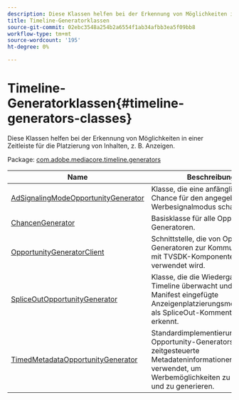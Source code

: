 ```yaml
---
description: Diese Klassen helfen bei der Erkennung von Möglichkeiten in einer Zeitleiste für die Platzierung von Inhalten, z. B. Anzeigen.
title: Timeline-Generatorklassen
source-git-commit: 02ebc3548a254b2a6554f1ab34afbb3ea5f09bb8
workflow-type: tm+mt
source-wordcount: '195'
ht-degree: 0%

---
```


# Timeline-Generatorklassen{#timeline-generators-classes}

Diese Klassen helfen bei der Erkennung von Möglichkeiten in einer Zeitleiste für die Platzierung von Inhalten, z. B. Anzeigen.

Package: [com.adobe.mediacore.timeline.generators](https://help.adobe.com/en_US/primetime/api/psdk/asdoc-dhls_1.4/com/adobe/mediacore/timeline/generators/package-detail.html)

| Name | Beschreibung |
|---|---|
| [AdSignalingModeOpportunityGenerator](https://help.adobe.com/en_US/primetime/api/psdk/asdoc-dhls_1.4/com/adobe/mediacore/timeline/generators/AdSignalingModeOpportunityGenerator.html) | Klasse, die eine anfängliche Chance für den angegebenen Werbesignalmodus schafft. |
| [ChancenGenerator](https://help.adobe.com/en_US/primetime/api/psdk/asdoc-dhls_1.4/com/adobe/mediacore/timeline/generators/OpportunityGenerator.html) | Basisklasse für alle Opportunity-Generatoren. |
| [OpportunityGeneratorClient](https://help.adobe.com/en_US/primetime/api/psdk/asdoc-dhls_1.4/com/adobe/mediacore/timeline/generators/OpportunityGeneratorClient.html) | Schnittstelle, die von Opportunity-Generatoren zur Kommunikation mit TVSDK-Komponenten verwendet wird. |
| [SpliceOutOpportunityGenerator](https://help.adobe.com/en_US/primetime/api/psdk/asdoc-dhls_1.4/com/adobe/mediacore/timeline/generators/SpliceOutOpportunityGenerator.html) | Klasse, die die Wiedergabe-Timeline überwacht und in das Manifest eingefügte Anzeigenplatzierungsmöglichkeiten als SpliceOut-Kommentare erkennt. |
| [TimedMetadataOpportunityGenerator](https://help.adobe.com/en_US/primetime/api/psdk/asdoc-dhls_1.4/com/adobe/mediacore/timeline/generators/TimedMetadataOpportunityGenerator.html) | Standardimplementierung eines Opportunity-Generators, der zeitgesteuerte Metadateninformationen verwendet, um Werbemöglichkeiten zu erkennen und zu generieren. |
